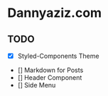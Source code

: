 # Dannyaziz.com

## TODO

- [x] Styled-Components Theme
- [] Markdown for Posts
- [] Header Component
- [] Side Menu
